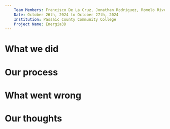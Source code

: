 ```yaml
---
    Team Members: Francisco De La Cruz, Jonathan Rodriguez, Romelo Rivera, Dilan Trejo
    Date: October 26th, 2024 to October 27th, 2024
    Institution: Passaic County Community College
    Project Name: Energia3D
---
```


# What we did
# Our process
# What went wrong
# Our thoughts
